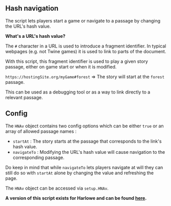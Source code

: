 ## Hash navigation

The script lets players start a game or navigate to a passage by changing the URL's hash value.

**What's a URL's hash value?**

The `#` character in a URL is used to introduce a fragment identifier. In typical webpages (e.g. not Twine games) it is used to link to parts of the document. 

With this script, this fragment identifier is used to play a given story passage, either on game start or when it is modified.

`https://hostingSite.org/myGame#forest` => The story will start at the `forest` passage.

This can be used as a debugging tool or as a way to link directly to a relevant passage.

## Config

The `HNAv` object contains two config options which can be either `true` or an array of allowed passage names :
- `startAt` : The story starts at the passage that corresponds to the link's hash value.
- `navigateTo` : Modifying the URL's hash value will cause navigation to the corresponding passage.

Do keep in mind that while `navigateTo` lets players navigate at will they can still do so with `startAt` alone by changing the value and refreshing the page.

The `HNAv` object can be accessed via `setup.HNAv`.

**A version of this script exists for Harlowe and can be found [here](https://github.com/MalifaciousGames/Mali-s-Scripts/tree/main/harlowe-scripts/hash-navigation).**
